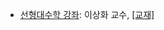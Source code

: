   - [선형대수학 강좌](https://www.youtube.com/playlist?list=PLSN_PltQeOyjDGSghAf92VhdMBeaLZWR3): 이상화 교수, [[교재]](http://www.kocw.net/home/search/kemView.do?kemId=977757)
